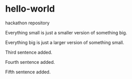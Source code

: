# hello-world
hackathon repository

Everything small is just a smaller version of something big.

Everything big is just a larger version of something small.

Third sentence added.

Fourth sentence added.

Fifth sentence added.
